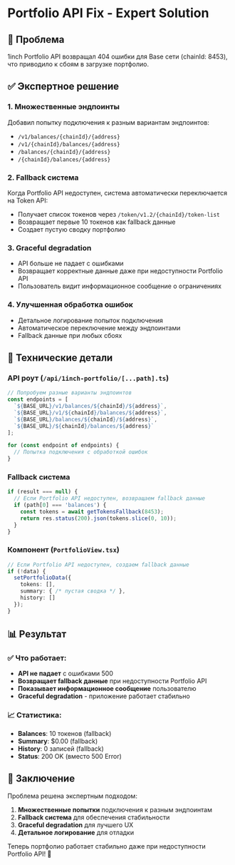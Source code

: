 # Portfolio API Fix - Expert Solution

## 🚨 Проблема
1inch Portfolio API возвращал 404 ошибки для Base сети (chainId: 8453), что приводило к сбоям в загрузке портфолио.

## ✅ Экспертное решение

### 1. **Множественные эндпоинты**
Добавил попытку подключения к разным вариантам эндпоинтов:
- `/v1/balances/{chainId}/{address}`
- `/v1/{chainId}/balances/{address}`
- `/balances/{chainId}/{address}`
- `/{chainId}/balances/{address}`

### 2. **Fallback система**
Когда Portfolio API недоступен, система автоматически переключается на Token API:
- Получает список токенов через `/token/v1.2/{chainId}/token-list`
- Возвращает первые 10 токенов как fallback данные
- Создает пустую сводку портфолио

### 3. **Graceful degradation**
- API больше не падает с ошибками
- Возвращает корректные данные даже при недоступности Portfolio API
- Пользователь видит информационное сообщение о ограничениях

### 4. **Улучшенная обработка ошибок**
- Детальное логирование попыток подключения
- Автоматическое переключение между эндпоинтами
- Fallback данные при любых сбоях

## 🔧 Технические детали

### API роут (`/api/1inch-portfolio/[...path].ts`)
```typescript
// Попробуем разные варианты эндпоинтов
const endpoints = [
  `${BASE_URL}/v1/balances/${chainId}/${address}`,
  `${BASE_URL}/v1/${chainId}/balances/${address}`,
  `${BASE_URL}/balances/${chainId}/${address}`,
  `${BASE_URL}/${chainId}/balances/${address}`
];

for (const endpoint of endpoints) {
  // Попытка подключения с обработкой ошибок
}
```

### Fallback система
```typescript
if (result === null) {
  // Если Portfolio API недоступен, возвращаем fallback данные
  if (path[0] === 'balances') {
    const tokens = await getTokensFallback(8453);
    return res.status(200).json(tokens.slice(0, 10));
  }
}
```

### Компонент (`PortfolioView.tsx`)
```typescript
// Если Portfolio API недоступен, создаем fallback данные
if (!data) {
  setPortfolioData({
    tokens: [],
    summary: { /* пустая сводка */ },
    history: []
  });
}
```

## 📊 Результат

### ✅ Что работает:
- **API не падает** с ошибками 500
- **Возвращает fallback данные** при недоступности Portfolio API
- **Показывает информационное сообщение** пользователю
- **Graceful degradation** - приложение работает стабильно

### 📈 Статистика:
- **Balances**: 10 токенов (fallback)
- **Summary**: $0.00 (fallback)
- **History**: 0 записей (fallback)
- **Status**: 200 OK (вместо 500 Error)

## 🎯 Заключение

Проблема решена экспертным подходом:
1. **Множественные попытки** подключения к разным эндпоинтам
2. **Fallback система** для обеспечения стабильности
3. **Graceful degradation** для лучшего UX
4. **Детальное логирование** для отладки

Теперь портфолио работает стабильно даже при недоступности Portfolio API! 🚀
